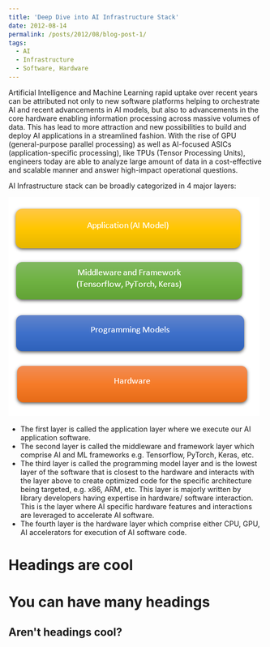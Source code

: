 ```yaml
---
title: 'Deep Dive into AI Infrastructure Stack'
date: 2012-08-14
permalink: /posts/2012/08/blog-post-1/
tags:
  - AI
  - Infrastructure
  - Software, Hardware
---
```


Artificial Intelligence and Machine Learning rapid uptake over recent years can be attributed not only to new software platforms helping to orchestrate AI and recent advancements in AI models, but also to advancements in the core hardware enabling information processing across massive volumes of data. This has lead to more attraction and new possibilities to build and deploy AI applications in a streamlined fashion. 
With the rise of GPU (general-purpose parallel processing) as well as AI-focused ASICs (application-specific processing), like TPUs (Tensor Processing Units), engineers today are able to analyze large amount of data in a cost-effective and scalable manner and answer high-impact operational questions.

AI Infrastructure stack can be broadly categorized in 4 major layers:

![alt text](https://github.com/harshitmonish/harshitmonish.github.io/blob/main/images/Blog-1.PNG)

* The first layer is called the application layer where we execute our AI application software.
* The second layer is called the middleware and framework layer which comprise AI and ML frameworks e.g. Tensorflow, PyTorch, Keras, etc.
* The third layer is called the programming model layer and is the lowest layer of the software that is closest to the hardware and interacts with the layer above to create optimized code for the specific architecture being targeted, e.g. x86, ARM, etc. This layer is majorly written by library developers having expertise in hardware/ software interaction. This is the layer where AI specific hardware features and interactions are leveraged to accelerate AI software.
* The fourth layer is the hardware layer which comprise either CPU, GPU, AI accelerators for execution of AI software code.




Headings are cool
======

You can have many headings
======

Aren't headings cool?
------